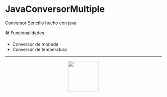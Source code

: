# JavaConversorMultiple
Conversor Sencillo hecho con java

🛠️ Funcionalidades :
  - Conversor de moneda 
  - Conversor de temperatura 
  
  ------------------------------
  <div align="center">
      <img src="https://cdn.discordapp.com/attachments/954177284598825070/1083206535292928020/image.png" width="100"/>
  </div>
